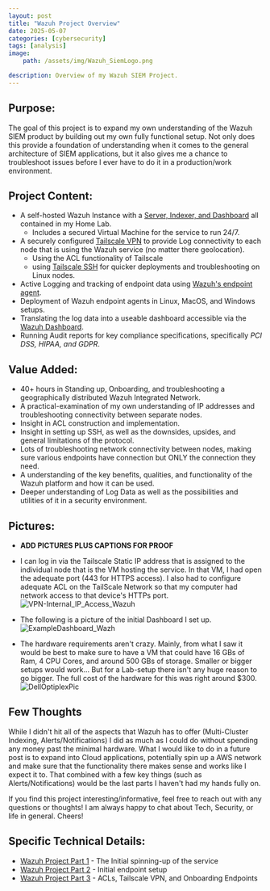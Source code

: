 ```yaml
---
layout: post
title: "Wazuh Project Overview"
date: 2025-05-07
categories: [cybersecurity]
tags: [analysis]
image: 
    path: /assets/img/Wazuh_SiemLogo.png

description: Overview of my Wazuh SIEM Project.
---
```


## Purpose:

The goal of this project is to expand my own understanding of the Wazuh SIEM product by building out my own fully functional setup. 
Not only does this provide a foundation of understanding when it comes to the general architecture of SIEM applications, 
but it also gives me a chance to troubleshoot issues before I ever have to do it in a production/work environment.

## Project Content:

- A self-hosted Wazuh Instance with a [Server, Indexer, and Dashboard](https://documentation.wazuh.com/current/getting-started/components/index.html) all contained in my Home Lab.
	- Includes a secured Virtual Machine for the service to run 24/7.
- A securely configured [Tailscale VPN](https://tailscale.com/) to provide Log connectivity to each node that is using the Wazuh service (no matter there geolocation).
	- Using the ACL functionality of Tailscale
	- using [Tailscale SSH](https://tailscale.com/kb/1193/tailscale-ssh) for quicker deployments and troubleshooting on Linux nodes.
- Active Logging and tracking of endpoint data using [Wazuh's endpoint agent](https://documentation.wazuh.com/current/user-manual/agent/index.html).
- Deployment of Wazuh endpoint agents in Linux, MacOS, and Windows setups.
- Translating the log data into a useable dashboard accessible via the [Wazuh Dashboard](https://documentation.wazuh.com/current/getting-started/components/wazuh-dashboard.html).
- Running Audit reports for key compliance specifications, specifically *PCI DSS, HIPAA, and GDPR*.

## Value Added:

- 40+ hours in Standing up, Onboarding, and troubleshooting a geographically distributed Wazuh Integrated Network.
- A practical-examination of my own understanding of IP addresses and troubleshooting connectivity between separate nodes.
- Insight in ACL construction and implementation.
- Insight in setting up SSH, as well as the downsides, upsides, and general limitations of the protocol.
- Lots of troubleshooting network connectivity between nodes, making sure various endpoints have connection but ONLY the connection they need. 
- A understanding of the key benefits, qualities, and functionality of the Wazuh platform and how it can be used.
- Deeper understanding of Log Data as well as the possibilities and utilities of it in a security environment.

## Pictures:

- **ADD PICTURES PLUS CAPTIONS FOR PROOF**
- I can log in via the Tailscale Static IP address that is assigned to the individual node that is the VM hosting the service. In that VM, I had open the adequate port (443 for HTTPS access).
I also had to configure adequate ACL on the TailScale Network so that my computer had network access to that device's HTTPs port.
![VPN-Internal_IP_Access_Wazuh](https://github.com/user-attachments/assets/d7f8f3af-3184-4a92-9930-009accf811e4)

	
- The following is a picture of the initial Dashboard I set up. 
![ExampleDashboard_Wazh](https://github.com/user-attachments/assets/1ae26ffc-4d73-46fc-bd38-01e1e55101f9)

- The hardware requirements aren't crazy. Mainly, from what I saw it would be best to make sure to have a VM that could have 16 GBs of Ram, 4 CPU Cores, and around 500 GBs of storage. 
Smaller or bigger setups would work... But for a Lab-setup there isn't any huge reason to go bigger. The full cost of the hardware for this was right around $300.
![DellOptiplexPic](https://github.com/user-attachments/assets/fb22c6e6-db94-479b-b4a3-c363d49ea79f)

## Few Thoughts

While I didn't hit all of the aspects that Wazuh has to offer (Multi-Cluster Indexing, Alerts/Notifications) I did as much as I could do without spending any money past the minimal hardware. What I would like to do in a future post is to expand into Cloud applications, potentially spin up a AWS network and make sure that the functionality there makes sense and works like I expect it to. That combined with a few key things (such as Alerts/Notifications) would be the last parts I haven't had my hands fully on.

If you find this project interesting/informative, feel free to reach out with any questions or thoughts! I am always happy to chat about Tech, Security, or life in general.
Cheers!

## Specific Technical Details:

- [Wazuh Project Part 1](https://legendaryluke007.github.io/posts/Wazuh-Part-1/) - The Initial spinning-up of the service 
- [Wazuh Project Part 2](https://legendaryluke007.github.io/posts/Wazuh-Part-2/) - Initial endpoint setup
- [Wazuh Project Part 3](https://legendaryluke007.github.io/posts/Wazuh-Part-3/) - ACLs, Tailscale VPN, and Onboarding Endpoints
